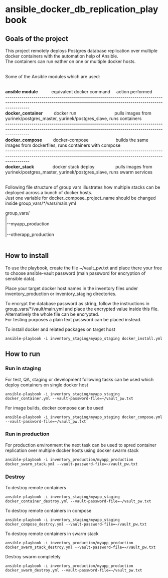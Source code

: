 # ansible_docker_db_replication_playbook

## Goals of the project

This project remotely deploys Postgres database replication over multiple docker containers with the automation help of Ansible. <br>
The containers can run eather on one or multiple docker hosts. <br> <br>

Some of the Ansible modules which are used: <br> <br>



<b>ansible module</b>   &nbsp;&nbsp;&nbsp;&nbsp;&nbsp;&nbsp;&nbsp;&nbsp;&nbsp; equivalent docker command   &nbsp;&nbsp;&nbsp; action performed <br>
------------------------------------------------------------------------------------------------------------------------------------------------------------------------ <br>
<b>docker_container</b>  &nbsp;&nbsp;&nbsp;&nbsp;&nbsp;&nbsp;&nbsp;             docker run    &nbsp;&nbsp;&nbsp;&nbsp;&nbsp;&nbsp;&nbsp;&nbsp;&nbsp;&nbsp;&nbsp;&nbsp;&nbsp;&nbsp;&nbsp;&nbsp;&nbsp;&nbsp;&nbsp;&nbsp;&nbsp;&nbsp;&nbsp;&nbsp;&nbsp;&nbsp;&nbsp;&nbsp;&nbsp;&nbsp;pulls images from yurinek/postgres_master, yurinek/postgres_slave, runs containers <br>
------------------------------------------------------------------------------------------------------------------------------------------------------------------------ <br>
<b>docker_compose</b>  &nbsp;&nbsp;&nbsp;&nbsp;&nbsp;&nbsp;&nbsp;  docker-compose    &nbsp;&nbsp;&nbsp;&nbsp;&nbsp;&nbsp;&nbsp;&nbsp;&nbsp;&nbsp;&nbsp;&nbsp;&nbsp;&nbsp;&nbsp;&nbsp;&nbsp;&nbsp;&nbsp;&nbsp; builds the same images from dockerfiles, runs containers with compose <br>
------------------------------------------------------------------------------------------------------------------------------------------------------------------------ <br>
<b>docker_stack</b>  &nbsp;&nbsp;&nbsp;&nbsp;&nbsp;&nbsp;&nbsp;&nbsp;&nbsp;&nbsp;&nbsp;&nbsp;&nbsp; docker stack deploy  &nbsp;&nbsp;&nbsp;&nbsp;&nbsp;&nbsp;&nbsp;&nbsp;&nbsp;&nbsp;&nbsp;&nbsp;&nbsp;&nbsp;&nbsp; pulls images from yurinek/postgres_master, yurinek/postgres_slave, runs swarm services <br> <br>


Following file structure of group vars illustrates how multiple stacks can be deployed across a bunch of docker hosts.  <br>
Just one variable for docker_compose_project_name should be changed inside group_vars/*/vars/main.yml <br> 

group_vars/ <br>
| <br>
|--myapp_production <br>
| <br>
|--otherapp_production <br>
<br>

## How to install

To use the playbook, create the file ~/vault_pw.txt and place there your free to choose ansible-vault password (main password for encryption of sensible data). <br>

Place your target docker host names in the inventory files under inventory_production or inventory_staging directories. <br>

To encrypt the database password as string, follow the instructions in group_vars/*/vault/main.yml and place the encrypted value inside this file.  <br>
Alternatively the whole file can be encrypted. <br>
For testing purposes a plain text password can be placed instead. <br>

To install docker and related packages on target host
```hcl
ansible-playbook -i inventory_staging/myapp_staging docker_install.yml
```

## How to run

### Run in staging

For test, QA, staging or development following tasks can be used which deploy containers on single docker host
```hcl
ansible-playbook -i inventory_staging/myapp_staging docker_container.yml --vault-password-file=~/vault_pw.txt
```

For image builds, docker compose can be used
```hcl
ansible-playbook -i inventory_staging/myapp_staging docker_compose.yml --vault-password-file=~/vault_pw.txt
```

### Run in production

For production environment the next task can be used to spred container replication over multiple docker hosts using docker swarm stack
```hcl
ansible-playbook -i inventory_production/myapp_production docker_swarm_stack.yml --vault-password-file=~/vault_pw.txt
```

### Destroy

To destroy remote containers
```hcl
ansible-playbook -i inventory_staging/myapp_staging docker_container_destroy.yml --vault-password-file=~/vault_pw.txt
```

To destroy remote containers in compose 
```hcl
ansible-playbook -i inventory_staging/myapp_staging docker_compose_destroy.yml --vault-password-file=~/vault_pw.txt
```

To destroy remote containers in swarm stack
```hcl
ansible-playbook -i inventory_production/myapp_production docker_swarm_stack_destroy.yml --vault-password-file=~/vault_pw.txt
```

Destroy swarm completely
```hcl
ansible-playbook -i inventory_production/myapp_production docker_swarm_destroy.yml --vault-password-file=~/vault_pw.txt
```
